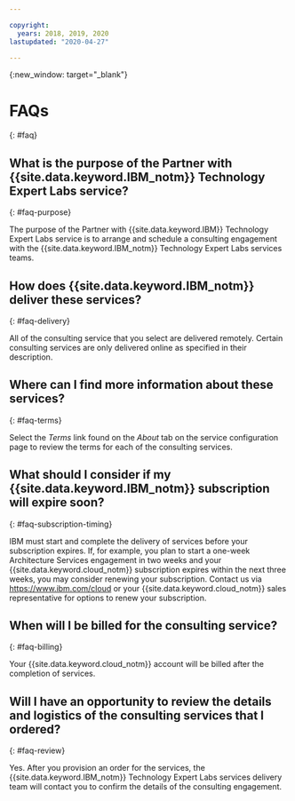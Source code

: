 ```yaml
---

copyright:
  years: 2018, 2019, 2020
lastupdated: "2020-04-27"

---
```


{:new_window: target="_blank"}


# FAQs
{: #faq}

## What is the purpose of the Partner with {{site.data.keyword.IBM_notm}} Technology Expert Labs service?
{: #faq-purpose}

The purpose of the Partner with {{site.data.keyword.IBM}} Technology Expert Labs service is to arrange and schedule a consulting engagement with the {{site.data.keyword.IBM_notm}} Technology Expert Labs services teams.

## How does {{site.data.keyword.IBM_notm}} deliver these services?
{: #faq-delivery}

All of the consulting service that you select are delivered remotely. Certain consulting services are only delivered online as specified in their description.

## Where can I find more information about these services?
{: #faq-terms}

Select the *Terms* link found on the *About* tab on the service configuration page to review the terms for each of the consulting services.

## What should I consider if my {{site.data.keyword.IBM_notm}} subscription will expire soon?
{: #faq-subscription-timing}

IBM must start and complete the delivery of services before your subscription expires.  If, for example, you plan to start a one-week Architecture Services engagement in two weeks and your {{site.data.keyword.cloud_notm}} subscription expires within the next three weeks, you may consider renewing your subscription.  Contact us via https://www.ibm.com/cloud or your {{site.data.keyword.cloud_notm}} sales representative for options to renew your subscription.

## When will I be billed for the consulting service?
{: #faq-billing}

Your {{site.data.keyword.cloud_notm}} account will be billed after the completion of services.

## Will I have an opportunity to review the details and logistics of the consulting services that I ordered?
{: #faq-review}

Yes. After you provision an order for the services, the {{site.data.keyword.IBM_notm}} Technology Expert Labs services delivery team will contact you to confirm the details of the consulting engagement.
